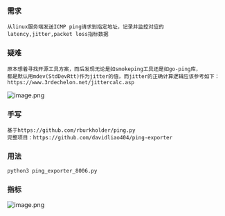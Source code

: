 ### 需求
    从linux服务端发送ICMP ping请求到指定地址，记录并监控对应的latency,jitter,packet loss指标数据

### 疑难
    原本想着寻找开源工具方案，而后发现无论是如smokeping工具还是如go-ping库，
    都是默认用mdev(StdDevRtt)作为jitter的值，而jitter的正确计算逻辑应该参考如下：
    https://www.3rdechelon.net/jittercalc.asp
    
![image.png](https://p9-juejin.byteimg.com/tos-cn-i-k3u1fbpfcp/73a58992c4ce42b380ebc7d3cfeae27e~tplv-k3u1fbpfcp-watermark.image?)

### 手写
    基于https://github.com/rburkholder/ping.py
    完整项目：https://github.com/davidliao404/ping-exporter
    
### 用法
    python3 ping_exporter_8006.py

### 指标
    
![image.png](https://p9-juejin.byteimg.com/tos-cn-i-k3u1fbpfcp/87ae16795a7547f798e8e7262c6dc40e~tplv-k3u1fbpfcp-watermark.image?)
    